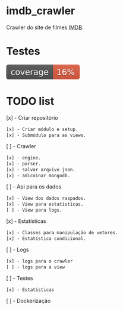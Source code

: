 # imdb_crawler
Crawler do site de filmes [IMDB](https://www.imdb.com/).

# Testes
![Coverage Status for diogoffmelo/imdb_crawler](/imdb/media/coverage.svg)


# TODO list

[x] - Criar repositório

    [x] - Criar módulo e setup.
    [x] - Submódulo para as views.


[ ] - Crawler

    [x] - engine.
    [x] - parser.
    [x] - salvar arquivo json.
    [x] - adicoinar mongodb.

[ ] - Api para os dados

    [x] - View dos dados raspados.
    [x] - View para estatisticas.
    [ ] - View para logs.

[x] - Estatísticas

    [x] - Classes para manipulação de vetores.
    [x] - Estatística condicional.

[ ] - Logs

    [x] - logs para o crawler
    [ ] - logs para a view


[ ] - Testes

    [x] - Estatísticas

[ ] - Dockerização

